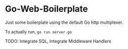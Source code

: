 # Go-Web-Boilerplate
Just some boilerplate using the default Go http multiplexer.

To actually run, ```go run server.go```

TODO: Integrate SQL, Integrate Middleware Handlers
